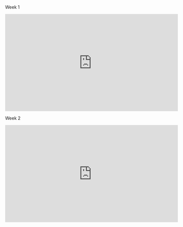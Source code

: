 Week 1
<iframe width="560" height="315" src="https://www.youtube.com/embed/_cjjNpoUXKI" title="YouTube video player" frameborder="0" allow="accelerometer; autoplay; clipboard-write; encrypted-media; gyroscope; picture-in-picture; web-share" allowfullscreen></iframe>

Week 2
<iframe width="560" height="315" src="https://www.youtube.com/embed/jvbwkH2Ppnw" title="YouTube video player" frameborder="0" allow="accelerometer; autoplay; clipboard-write; encrypted-media; gyroscope; picture-in-picture; web-share" allowfullscreen></iframe>

